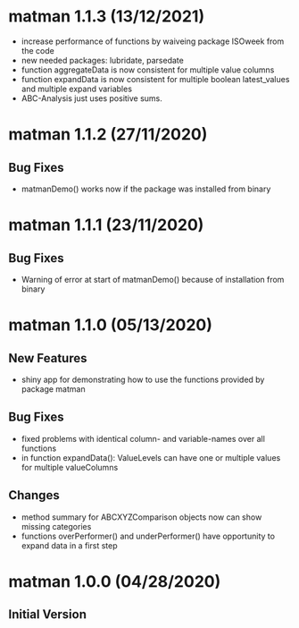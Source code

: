 # matman 1.1.3 (13/12/2021)
* increase performance of functions by waiveing package ISOweek from the code
* new needed packages: lubridate, parsedate
* function aggregateData is now consistent for multiple value columns
* function expandData is now consistent for multiple boolean latest_values and multiple expand variables
* ABC-Analysis just uses positive sums.

# matman 1.1.2 (27/11/2020)

## Bug Fixes
* matmanDemo() works now if the package was installed from binary

# matman 1.1.1 (23/11/2020)

## Bug Fixes
* Warning of error at start of matmanDemo() because of installation from binary

# matman 1.1.0 (05/13/2020)

## New Features
* shiny app for demonstrating how to use the functions provided by package matman

## Bug Fixes
* fixed problems with identical column- and variable-names over all functions
* in function expandData(): ValueLevels can have one or multiple values for multiple valueColumns

## Changes
* method summary for ABCXYZComparison objects now can show missing categories
* functions overPerformer() and underPerformer() have opportunity to expand data in a first step

# matman 1.0.0 (04/28/2020)

## Initial Version
